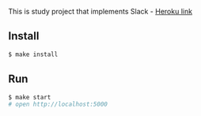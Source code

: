 This is study project that implements Slack - [Heroku link](https://damp-beach-05856.herokuapp.com/)

## Install

```sh
$ make install
```

## Run

```sh
$ make start
# open http://localhost:5000
```

